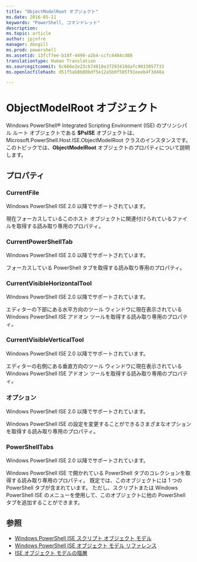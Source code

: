 ```yaml
---
title: "ObjectModelRoot オブジェクト"
ms.date: 2016-05-11
keywords: "PowerShell, コマンドレット"
description: 
ms.topic: article
author: jpjofre
manager: dongill
ms.prod: powershell
ms.assetid: 13fcf7ee-b18f-4499-a2b4-ccfc4484cd88
translationtype: Human Translation
ms.sourcegitcommit: 6c666e2e23cb74818e37293410dafc9033057733
ms.openlocfilehash: d51f5ab8b80bdf5e12a5b0f505f91eeeb4f3d48a

---
```


# ObjectModelRoot オブジェクト
  Windows PowerShell® Integrated Scripting Environment (ISE) のプリンシパル ルート オブジェクトである **$PsISE** オブジェクトは、Microsoft.PowerShell.Host.ISE.ObjectModelRoot クラスのインスタンスです。 このトピックでは、**ObjectModelRoot** オブジェクトのプロパティについて説明します。

## プロパティ

### CurrentFile
  Windows PowerShell ISE 2.0 以降でサポートされています。 

 現在フォーカスしているこのホスト オブジェクトに関連付けられているファイルを取得する読み取り専用のプロパティ。

### CurrentPowerShellTab
  Windows PowerShell ISE 2.0 以降でサポートされています。 

 フォーカスしている PowerShell タブを取得する読み取り専用のプロパティ。

### CurrentVisibleHorizontalTool
  Windows PowerShell ISE 2.0 以降でサポートされています。 

 エディターの下部にある水平方向のツール ウィンドウに現在表示されている Windows PowerShell ISE アドオン ツールを取得する読み取り専用のプロパティ。

### CurrentVisibleVerticalTool
  Windows PowerShell ISE 2.0 以降でサポートされています。 

 エディターの右側にある垂直方向のツール ウィンドウに現在表示されている Windows PowerShell ISE アドオン ツールを取得する読み取り専用のプロパティ。

### オプション
  Windows PowerShell ISE 2.0 以降でサポートされています。 

 Windows PowerShell ISE の設定を変更することができるさまざまなオプションを取得する読み取り専用のプロパティ。

### PowerShellTabs
  Windows PowerShell ISE 2.0 以降でサポートされています。 

 Windows PowerShell ISE で開かれている PowerShell タブのコレクションを取得する読み取り専用のプロパティ。 既定では、このオブジェクトには 1 つの PowerShell タブが含まれています。 ただし、スクリプトまたは Windows PowerShell ISE のメニューを使用して、このオブジェクトに他の PowerShell タブを追加することができます。

## 参照
- [Windows PowerShell ISE スクリプト オブジェクト モデル](The-Windows-PowerShell-ISE-Scripting-Object-Model.md) 
- [Windows PowerShell ISE オブジェクト モデル リファレンス](Windows-PowerShell-ISE-Object-Model-Reference.md) 
- [ISE オブジェクト モデルの階層](The-ISE-Object-Model-Hierarchy.md)

  



<!--HONumber=Oct16_HO3-->


